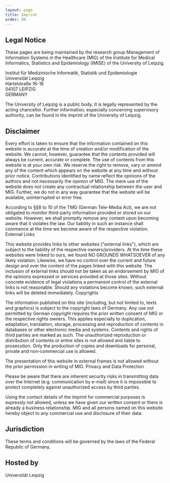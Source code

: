 ```yaml
---
layout: page
title: Imprint
order: 99
---
```

<!--  -->
## Legal Notice

These pages are being maintained by the research group Management of Information Systems in the Healthcare (MIG) of the Institute for Medical Informatics, Statistics and Epidemiology (IMISE) of the University of Leipzig.

Institut für Medizinische Informatik, Statistik und Epidemiologie<br>
Universität Leipzig<br>
Härtelstraße 16-18<br>
04107 LEIPZIG<br>
GERMANY

The University of Leipzig is a public body. It is legally represented by the acting chancellor. Further information, especially concerning supervisory authority, can be found in the imprint of the University of Leipzig.

## Disclaimer

Every effort is taken to ensure that the information contained on this website is accurate at the time of creation and/or modification of the website. We cannot, however, guarantee that the contents provided will always be current, accurate or complete. The use of contents from this website is at your own risk. We reserve the right to remove, vary or amend any of the content which appears on the website at any time and without prior notice. Contributions identified by name reflect the opinions of the authors and not necessarily the opinion of MIG. The mere use of the website does not create any contractual relationship between the user and MIG. Further, we do not in any way guarantee that the website will be available, uninterrupted or error free.

According to §§8 to 10 of the TMG (German Tele-Media Act), we are not obligated to monitor third-party information provided or stored on our website. However, we shall promptly remove any content upon becoming aware that it violates the law. Our liability in such an instance shall commence at the time we become aware of the respective violation. External Links

This website provides links to other websites ("external links"), which are subject to the liability of the respective owners/providers. At the time these websites were linked to ours, we found NO GROUNDS WHATSOEVER of any likely violation. Likewise, we have no control over the current and future design and over the content of the pages linked with this website. The inclusion of external links should not be taken as an endorsement by MIG of the opinions expressed or services provided at those sites. Without concrete evidence of legal violations a permanent control of the external links is not reasonable. Should any violations become known, such external links will be deleted immediately. Copyrights

The information published on this site (including, but not limited to, texts and graphics) is subject to the copyright laws of Germany. Any use not permitted by German copyright requires the prior written consent of MIG or the respective rights owners. This applies especially to duplication, adaptation, translation, storage, processing and reproduction of contents in databases or other electronic media and systems. Contents and rights of third parties are marked as such. The unauthorized reproduction or distribution of contents or entire sites is not allowed and liable to prosecution. Only the production of copies and downloads for personal, private and non-commercial use is allowed.

The presentation of this website in external frames is not allowed without the prior permission in writing of MIG. Privacy and Data Protection

Please be aware that there are inherent security risks in transmitting data over the Internet (e.g. communication by e-mail) since it is impossible to protect completely against unauthorized access by third parties.

Using the contact details of the imprint for commercial purposes is expressly not allowed, unless we have given our written consent or there is already a business relationship. MIG and all persons named on this website hereby object to any commercial use and disclosure of their data.

## Jurisdiction

These terms and conditions will be governed by the laws of the Federal Republic of Germany.

## Hosted by

Universität Leipzig<br>
